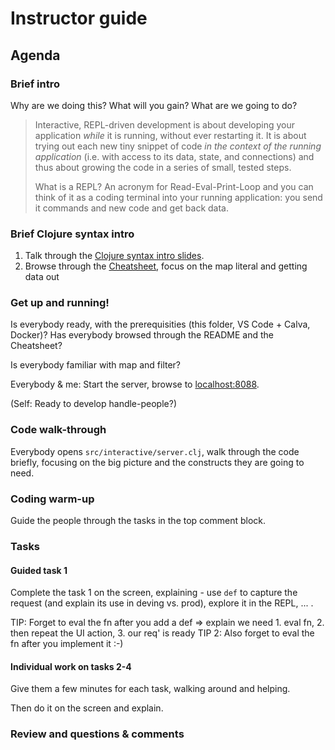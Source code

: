 Instructor guide
================

Agenda
------

### Brief intro

Why are we doing this? What will you gain? What are we going to do?

> Interactive, REPL-driven development is about developing your application _while_ it is running,
without ever restarting it. It is about trying out each new tiny snippet of code _in the context of the running application_ (i.e. with access to its data, state, and connections) and thus about growing the code in a series of small, tested steps.
>
> What is a REPL? An acronym for Read-Eval-Print-Loop and you can think of it as a coding terminal into your running application: you send it commands and new code and get back data.

### Brief Clojure syntax intro

1. Talk through the [Clojure syntax intro slides](doc/Clojure%20syntax%20intro%20slides.pdf).
2. Browse through the [Cheatsheet](Cheatsheet.md), focus on the map literal and getting data out

### Get up and running!

Is everybody ready, with the prerequisities (this folder, VS Code + Calva, Docker)?
Has everybody browsed through the README and the Cheatsheet?

Is everybody familiar with map and filter?

Everybody & me: Start the server, browse to [localhost:8088](http://localhost:8088/).

(Self: Ready to develop handle-people?)

### Code walk-through

Everybody opens `src/interactive/server.clj`, walk through the code briefly, focusing on the big picture and the constructs they are going to need.

### Coding warm-up

Guide the people through the tasks in the top comment block.

### Tasks

#### Guided task 1

Complete the task 1 on the screen, explaining - use `def` to capture the request (and explain its use in deving vs. prod), explore it in the REPL, ... .

TIP: Forget to eval the fn after you add a def => explain we need 1. eval fn, 2. then repeat the UI action, 3. our req' is ready
TIP 2: Also forget to eval the fn after you implement it :-)

#### Individual work on tasks 2-4

Give them a few minutes for each task, walking around and helping.

Then do it on the screen and explain.

### Review and questions & comments